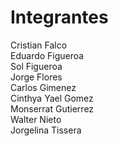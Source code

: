 # Integrantes

Cristian Falco  
Eduardo Figueroa  
Sol Figueroa  
Jorge Flores  
Carlos Gimenez  
Cinthya Yael Gomez  
Monserrat Gutierrez  
Walter Nieto  
Jorgelina Tissera  




